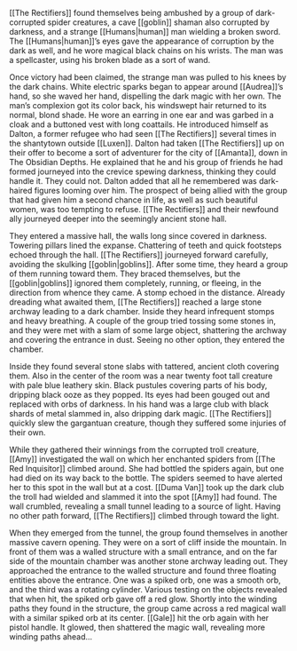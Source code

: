 [[The Rectifiers]] found themselves being ambushed by a group of dark-corrupted spider creatures, a cave [[goblin]] shaman also corrupted by darkness, and a strange [[Humans|human]] man wielding a broken sword. The [[Humans|human]]’s eyes gave the appearance of corruption by the dark as well, and he wore magical black chains on his wrists. The man was a spellcaster, using his broken blade as a sort of wand. 

Once victory had been claimed, the strange man was pulled to his knees by the dark chains. White electric sparks began to appear around [[Audrea]]’s hand, so she waved her hand, dispelling the dark magic with her own. The man’s complexion got its color back, his windswept hair returned to its normal, blond shade. He wore an earring in one ear and was garbed in a cloak and a buttoned vest with long coattails. He introduced himself as Dalton, a former refugee who had seen [[The Rectifiers]] several times in the shantytown outside [[Luxen]]. Dalton had taken [[The Rectifiers]] up on their offer to become a sort of adventurer for the city of [[Amanta]], down in The Obsidian Depths. He explained that he and his group of friends he had formed journeyed into the crevice spewing darkness, thinking they could handle it. They could not. Dalton added that all he remembered was dark-haired figures looming over him. The prospect of being allied with the group that had given him a second chance in life, as well as such beautiful women, was too tempting to refuse. [[The Rectifiers]] and their newfound ally journeyed deeper into the seemingly ancient stone hall.

They entered a massive hall, the walls long since covered in darkness. Towering pillars lined the expanse. Chattering of teeth and quick footsteps echoed through the hall. [[The Rectifiers]] journeyed forward carefully, avoiding the skulking [[goblin|goblins]]. After some time, they heard a group of them running toward them. They braced themselves, but the [[goblin|goblins]] ignored them completely, running, or fleeing, in the direction from whence they came. A stomp echoed in the distance. Already dreading what awaited them, [[The Rectifiers]] reached a large stone archway leading to a dark chamber. Inside they heard infrequent stomps and heavy breathing. A couple of the group tried tossing some stones in, and they were met with a slam of some large object, shattering the archway and covering the entrance in dust. Seeing no other option, they entered the chamber.

Inside they found several stone slabs with tattered, ancient cloth covering them. Also in the center of the room was a near twenty foot tall creature with pale blue leathery skin. Black pustules covering parts of his body, dripping black ooze as they popped. Its eyes had been gouged out and replaced with orbs of darkness. In his hand was a large club with black shards of metal slammed in, also dripping dark magic. [[The Rectifiers]] quickly slew the gargantuan creature, though they suffered some injuries of their own. 

While they gathered their winnings from the corrupted troll creature, [[Amy]] investigated the wall on which her enchanted spiders from [[The Red Inquisitor]] climbed around. She had bottled the spiders again, but one had died on its way back to the bottle. The spiders seemed to have alerted her to this spot in the wall but at a cost. [[Duma Van]] took up the dark club the troll had wielded and slammed it into the spot [[Amy]] had found. The wall crumbled, revealing a small tunnel leading to a source of light. Having no other path forward, [[The Rectifiers]] climbed through toward the light.

When they emerged from the tunnel, the group found themselves in another massive cavern opening. They were on a sort of cliff inside the mountain. In front of them was a walled structure with a small entrance, and on the far side of the mountain chamber was another stone archway leading out. They approached the entrance to the walled structure and found three floating entities above the entrance. One was a spiked orb, one was a smooth orb, and the third was a rotating cylinder. Various testing on the objects revealed that when hit, the spiked orb gave off a red glow. Shortly into the winding paths they found in the structure, the group came across a red magical wall with a similar spiked orb at its center. [[Gale]] hit the orb again with her pistol handle. It glowed, then shattered the magic wall, revealing more winding paths ahead...